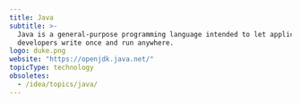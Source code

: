 ```yaml
---
title: Java
subtitle: >-
  Java is a general-purpose programming language intended to let application
  developers write once and run anywhere.
logo: duke.png
website: "https://openjdk.java.net/"
topicType: technology
obsoletes:
  - /idea/topics/java/
---
```

